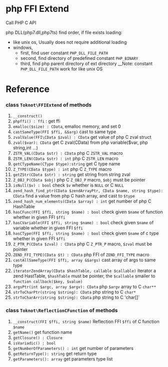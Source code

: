 # php FFI Extend
Call PHP C API

php DLL(php7.dll,php7ts) find order, if file exists loading:
  * like unix os, Usually does not require additional loading
  * windows,  
    * first, find user constant `PHP_DLL_FILE_PATH`
    * second, find directory of predefined constant `PHP_BINARY`
    * third, find php parent directory of ext directory
__Note:  constant `PHP_DLL_FILE_PATH` work for like unix OS
# Reference

### class `Toknot\FFIExtend` of methods
 1. `__construct()`
 2. `phpffi() : ffi` : get ffi
 3. `emalloc($size) : CData`, emalloc memory, and set 0
 4. `castSameType(FFI $ffi, &$arg)`   cast to same type
 5. `zvalValue(FFI\CData $zval) : CData`     get value of php C zval struct
 6. `zval($var): CData`  get C zval(CData) from php variable($var, php string,int ...)
 7. `ZSTR_VAL(CData $str) : CData`  php C `ZSTR_VAL` macro
 8. `ZSTR_LEN(CData $str) : int`  php C `ZSTR_LEN` macro
 9. `getCTypeName(CType $type):string`  get C type name
 10. `Z_TYPE(CData $type) : int` php C `Z_TYPE` macro
 11. `getZStr(CData $str) : string`  get string from string zval 
 12. `Z_OBJ_P(CData $obj)` php C `Z_OBJ_P` macro, `$obj` must be pointer
 13. `isNull($v) : bool`  check `$v` whether is `NULL` or C `NULL`
 14. `zend_hash_find_ptr(CData $zendArrayPtr, CData $name, string $type): CData` find a value from php C hash array, and cast to `$type`
 15. `zend_hash_num_elements(CData $array) : int` get number of php C HashTable
 16. `hasCFunc(FFI $ffi, string $name) : bool`  check given `$name` of function whether in given FFI `$ffi`
 17. `hasCVariable(FFI $ffi, string $name) : bool`  check given `$name` of variable  whether in given FFI `$ffi`
 18. `hasCType(FFI $ffi, string $name) : bool`  check given `$name` of c type  whether in given FFI `$ffi`
 19. `Z_PTR_P(CData $zval) : CData` php C `Z_PTR_P` macro, `$zval` must be pointer
 20. `ZEND_FFI_TYPE(CData $t) : CData`  php FFI of `ZEND_FFI_TYPE` macro
 21. `castAllSameType(FFI $ffi, array &$args)`   cast array of args to same type
 22. `iteratorZendArray(CData $hashTable, callable $callable)`  iterator a zend HastTable, `$hashTable` must be pointer, the `$callable` smailer to `function callback($key, $value)`
 23. `argsPtr(int $argc, array $argv): CData`  php `$argv` array to C `char**`
 24. `strToCharPtr(string $string): CData`    php string to C `char*`
 25. `strToCharArr(string $string): CData`  php string to C 'char[]`
### class `Toknot\ReflectionCFunction` of methods
 1. `__construct(FFI $ffi, string $name)` Reflection FFI `$ffi` of C function `$name`
 2. `getName()` get function name
 3. `getClosure() : Closure`
 4. `isVariadic() : bool`
 5. `getNumberOfParameters() : int`  get number of parameters
 6. `getReturnType(): string` get return type
 7. `getParameters(): array`  get parameters type list
